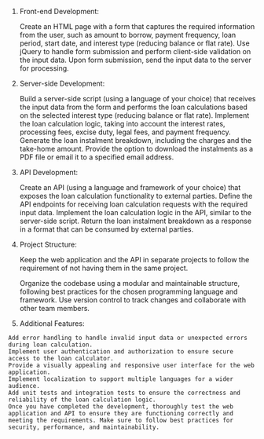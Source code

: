 1.  Front-end Development:

    Create an HTML page with a form that captures the required information from the user, such as 
        amount to borrow, 
        payment frequency, 
        loan period, 
        start date, 
        and interest type (reducing balance or flat rate).
    Use jQuery to handle form submission and perform client-side validation on the input data.
    Upon form submission, send the input data to the server for processing.

2.  Server-side Development:

    Build a server-side script (using a language of your choice) that receives the input data from the form and performs the loan calculations based on the selected interest type (reducing balance or flat rate).
    Implement the loan calculation logic, taking into account the interest rates, processing fees, excise duty, legal fees, and payment frequency.
    Generate the loan instalment breakdown, including the charges and the take-home amount.
    Provide the option to download the instalments as a PDF file or email it to a specified email address.

3.  API Development:

    Create an API (using a language and framework of your choice) that exposes the loan calculation functionality to external parties.
    Define the API endpoints for receiving loan calculation requests with the required input data.
    Implement the loan calculation logic in the API, similar to the server-side script.
    Return the loan instalment breakdown as a response in a format that can be consumed by external parties.

4.  Project Structure:
  
    Keep the web application and the API in separate projects to follow the requirement of not having them in the same project.

    Organize the codebase using a modular and maintainable structure, following best practices for the chosen programming language and framework.
    Use version control to track changes and collaborate with other team members.

5.    Additional Features:

    Add error handling to handle invalid input data or unexpected errors during loan calculation.
    Implement user authentication and authorization to ensure secure access to the loan calculator.
    Provide a visually appealing and responsive user interface for the web application.
    Implement localization to support multiple languages for a wider audience.
    Add unit tests and integration tests to ensure the correctness and reliability of the loan calculation logic.
    Once you have completed the development, thoroughly test the web application and API to ensure they are functioning correctly and meeting the requirements. Make sure to follow best practices for security, performance, and maintainability.

